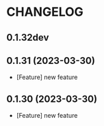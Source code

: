 # CHANGELOG

## 0.1.32dev

## 0.1.31 (2023-03-30)

- [Feature] new feature

## 0.1.30 (2023-03-30)

- [Feature] new feature
